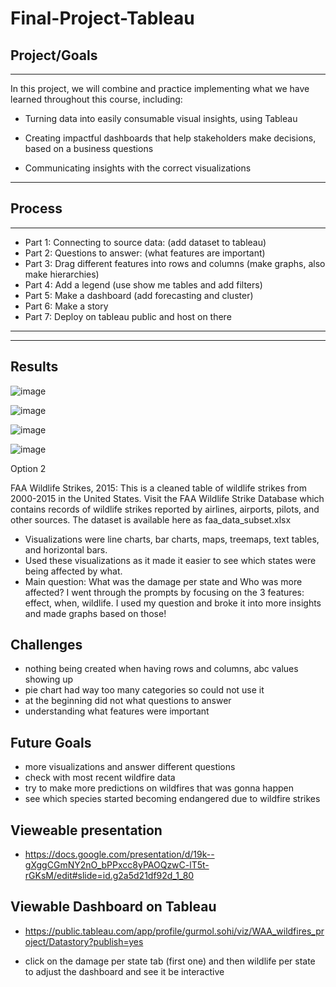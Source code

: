 # Final-Project-Tableau

## Project/Goals
***
In this project, we will combine and practice implementing what we have learned throughout this course, including:

* Turning data into easily consumable visual insights, using Tableau

* Creating impactful dashboards that help stakeholders make decisions, based on a business questions
  
* Communicating insights with the correct visualizations

***
## Process

***
* Part 1: Connecting to source data: (add dataset to tableau)
* Part 2: Questions to answer: (what features are important)
* Part 3: Drag different features into rows and columns (make graphs, also make hierarchies)
* Part 4: Add a legend (use show me tables and add filters) 
* Part 5: Make a dashboard (add forecasting and cluster)
* Part 6: Make a story
* Part 7: Deploy on tableau public and host on there
***

***


## Results

![image](https://github.com/gu12934/LHL-Final-Project-Tableau/assets/36687057/1b648072-510d-41e1-aaa2-e76ce99d68b5)

![image](https://github.com/gu12934/LHL-Final-Project-Tableau/assets/36687057/2d36e995-581d-44b4-87f0-2c5a587ba4d6)

![image](https://github.com/gu12934/LHL-Final-Project-Tableau/assets/36687057/484b20d4-f9b3-4b3e-9c1e-06592038c41b)

![image](https://github.com/gu12934/LHL-Final-Project-Tableau/assets/36687057/4f545bc3-0248-42f6-8fb9-aeb2db250a5b)


Option 2

FAA Wildlife Strikes, 2015:
This is a cleaned table of wildlife strikes from 2000-2015 in the United States. Visit the FAA Wildlife Strike Database which contains records of wildlife strikes reported by airlines, airports, pilots, and other sources. The dataset is available here as faa_data_subset.xlsx

* Visualizations were line charts, bar charts, maps, treemaps, text tables, and horizontal bars. 
* Used these visualizations as it made it easier to see which states were being affected by what.
* Main question: What was the damage per state and Who was more affected? I went through the prompts by focusing on the 3 features: effect, when, wildlife. I used my question and broke it into more insights and made graphs based on those!


## Challenges 
* nothing being created when having rows and columns, abc values showing up
* pie chart had way too many categories so could not use it
* at the beginning did not what questions to answer
* understanding what features were important


## Future Goals
* more visualizations and answer different questions
* check with most recent wildfire data
* try to make more predictions on wildfires that was gonna happen
* see which species started becoming endangered due to wildfire strikes


## Vieweable presentation
* https://docs.google.com/presentation/d/19k--gXggCGmNY2nO_bPPxcc8yPAOQzwC-lT5t-rGKsM/edit#slide=id.g2a5d21df92d_1_80

## Viewable Dashboard on Tableau
* https://public.tableau.com/app/profile/gurmol.sohi/viz/WAA_wildfires_project/Datastory?publish=yes
  
* click on the damage per state tab (first one) and then wildlife per state to adjust the dashboard and see it be interactive
  
